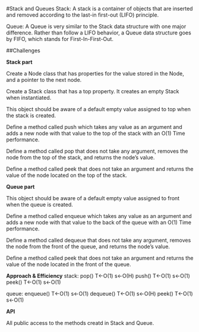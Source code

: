 #Stack and Queues
Stack: A stack is a container of objects that are inserted and removed according to the last-in first-out (LIFO) principle.

Queue: A Queue is very similar to the Stack data structure with one major difference. Rather than follow a LIFO behavior, a Queue data structure goes by FIFO, which stands for First-In-First-Out.


##Challenges

**Stack part**

Create a Node class that has properties for the value stored in the Node, and a pointer to the next node.

Create a Stack class that has a top property. It creates an empty Stack when instantiated.

This object should be aware of a default empty value assigned to top when the stack is created.

Define a method called push which takes any value as an argument and adds a new node with that value to the top of the stack with an O(1) Time performance.

Define a method called pop that does not take any argument, removes the node from the top of the stack, and returns the node’s value.

Define a method called peek that does not take an argument and returns the value of the node located on the top of the stack.

**Queue part**

This object should be aware of a default empty value assigned to front when the queue is created.

Define a method called enqueue which takes any value as an argument and adds a new node with that value to the back of the queue with an O(1) Time performance.

Define a method called dequeue that does not take any argument, removes the node from the front of the queue, and returns the node’s value.

Define a method called peek that does not take an argument and returns the value of the node located in the front of the queue.


**Approach & Efficiency**
stack: pop() T<-O(1) s<-O(H) push() T<-O(1) s<-O(1) peek() T<-O(1) s<-O(1)

queue: enqueue() T<-O(1) s<-O(1) dequeue() T<-O(1) s<-O(H) peek() T<-O(1) s<-O(1)

**API**

All public access to the methods creatd in Stack and Queue.